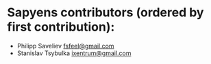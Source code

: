 # Sapyens contributors (ordered by first contribution):

* Philipp Saveliev <fsfeel@gmail.com>
* Stanislav Tsybulka <ixentrum@gmail.com>
